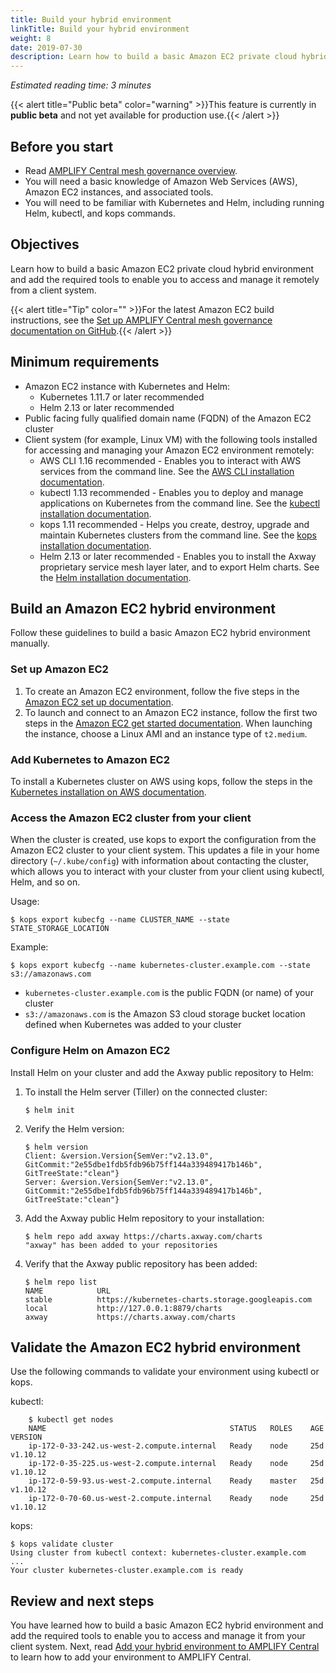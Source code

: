 ```yaml
---
title: Build your hybrid environment
linkTitle: Build your hybrid environment
weight: 8
date: 2019-07-30
description: Learn how to build a basic Amazon EC2 private cloud hybrid environment and add the required tools to enable you to access and manage it remotely from a client system.
---
```


*Estimated reading time: 3 minutes*

{{< alert title="Public beta" color="warning" >}}This feature is currently in **public beta** and not yet available for production use.{{< /alert >}}

## Before you start

- Read [AMPLIFY Central mesh governance overview](/docs/central/hybrid_overview).
- You will need a basic knowledge of Amazon Web Services (AWS), Amazon EC2 instances, and associated tools.
- You will need to be familiar with Kubernetes and Helm, including running Helm, kubectl, and kops commands.

## Objectives

Learn how to build a basic Amazon EC2 private cloud hybrid environment and add the required tools to enable you to access and manage it remotely from a client system.

{{< alert title="Tip" color="" >}}For the latest Amazon EC2 build instructions, see the [Set up AMPLIFY Central mesh governance documentation on GitHub](https://github.com/Axway/Setup-Amplify-Mesh-Governance).{{< /alert >}}

## Minimum requirements

- Amazon EC2 instance with Kubernetes and Helm:
    - Kubernetes 1.11.7 or later recommended
    - Helm 2.13 or later recommended
- Public facing fully qualified domain name (FQDN) of the Amazon EC2 cluster
- Client system (for example, Linux VM) with the following tools installed for accessing and managing your Amazon EC2 environment remotely:
    - AWS CLI 1.16 recommended - Enables you to interact with AWS services from the command line. See the [AWS CLI installation documentation](https://docs.aws.amazon.com/cli/latest/userguide/cli-chap-install.html).
    - kubectl 1.13 recommended - Enables you to deploy and manage applications on Kubernetes from the command line. See the [kubectl installation documentation](https://kubernetes.io/docs/tasks/tools/install-kubectl/).
    - kops 1.11 recommended - Helps you create, destroy, upgrade and maintain Kubernetes clusters from the command line. See the [kops installation documentation](https://github.com/kubernetes/kops/blob/master/docs/install.md).
    - Helm 2.13 or later recommended - Enables you to install the Axway proprietary service mesh layer later, and to export Helm charts. See the [Helm installation documentation](https://helm.sh/docs/using_helm/#installing-helm).

## Build an Amazon EC2 hybrid environment

Follow these guidelines to build a basic Amazon EC2 hybrid environment manually.

### Set up Amazon EC2

1. To create an Amazon EC2 environment, follow the five steps in the [Amazon EC2 set up documentation](https://docs.aws.amazon.com/AWSEC2/latest/UserGuide/get-set-up-for-amazon-ec2.html).
2. To launch and connect to an Amazon EC2 instance, follow the first two steps in the [Amazon EC2 get started documentation](https://docs.aws.amazon.com/AWSEC2/latest/UserGuide/EC2_GetStarted.html). When launching the instance, choose a Linux AMI and an instance type of `t2.medium`.

### Add Kubernetes to Amazon EC2

To install a Kubernetes cluster on AWS using kops, follow the steps in the [Kubernetes installation on AWS documentation](https://kubernetes.io/docs/setup/custom-cloud/kops/).

### Access the Amazon EC2 cluster from your client

When the cluster is created, use kops to export the configuration from the Amazon EC2 cluster to your client system. This updates a file in your home directory (`~/.kube/config`) with information about contacting the cluster, which allows you to interact with your cluster from your client using kubectl, Helm, and so on.

Usage:

```
$ kops export kubecfg --name CLUSTER_NAME --state STATE_STORAGE_LOCATION
```

Example:

```
$ kops export kubecfg --name kubernetes-cluster.example.com --state s3://amazonaws.com
```

- `kubernetes-cluster.example.com` is the public FQDN (or name) of your cluster
- `s3://amazonaws.com` is the Amazon S3 cloud storage bucket location defined when Kubernetes was added to your cluster

### Configure Helm on Amazon EC2

Install Helm on your cluster and add the Axway public repository to Helm:

1. To install the Helm server (Tiller) on the connected cluster:

    ```
    $ helm init
    ```

2. Verify the Helm version:

    ```
    $ helm version
    Client: &version.Version{SemVer:"v2.13.0", GitCommit:"2e55dbe1fdb5fdb96b75ff144a339489417b146b", GitTreeState:"clean"}
    Server: &version.Version{SemVer:"v2.13.0", GitCommit:"2e55dbe1fdb5fdb96b75ff144a339489417b146b", GitTreeState:"clean"}
    ```

3. Add the Axway public Helm repository to your installation:

    ```
    $ helm repo add axway https://charts.axway.com/charts
    "axway" has been added to your repositories
    ```

4. Verify that the Axway public repository has been added:

    ```
    $ helm repo list
    NAME            URL
    stable          https://kubernetes-charts.storage.googleapis.com
    local           http://127.0.0.1:8879/charts
    axway           https://charts.axway.com/charts
    ```

## Validate the Amazon EC2 hybrid environment

Use the following commands to validate your environment using kubectl or kops.

kubectl:

```
    $ kubectl get nodes
    NAME                                         STATUS   ROLES    AGE   VERSION
    ip-172-0-33-242.us-west-2.compute.internal   Ready    node     25d   v1.10.12
    ip-172-0-35-225.us-west-2.compute.internal   Ready    node     25d   v1.10.12
    ip-172-0-59-93.us-west-2.compute.internal    Ready    master   25d   v1.10.12
    ip-172-0-70-60.us-west-2.compute.internal    Ready    node     25d   v1.10.12
```

kops:

```
$ kops validate cluster
Using cluster from kubectl context: kubernetes-cluster.example.com
...
Your cluster kubernetes-cluster.example.com is ready
```

## Review and next steps

You have learned how to build a basic Amazon EC2 hybrid environment and add the required tools to enable you to access and manage it from your client system. Next, read [Add your hybrid environment to AMPLIFY Central](/docs/central/add_hybrid_env) to learn how to add your environment to AMPLIFY Central.
